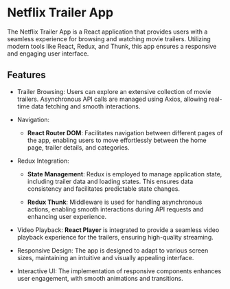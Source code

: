 <h1>Netflix Trailer App</h1>

<p>The Netflix Trailer App is a React application that provides users with a seamless experience for browsing and watching movie trailers. Utilizing modern tools like React, Redux, and Thunk, this app ensures a responsive and engaging user interface.</p>

<h2>Features</h2>

<list>

- Trailer Browsing: Users can explore an extensive collection of movie trailers. Asynchronous API calls are managed using Axios, allowing real-time data fetching and smooth interactions.

- Navigation:

  - **React Router DOM**: Facilitates navigation between different pages of the app, enabling users to move effortlessly between the home page, trailer details, and categories.

- Redux Integration:

  - **State Management**: Redux is employed to manage application state, including trailer data and loading states. This ensures data consistency and facilitates predictable state changes.

  - **Redux Thunk**: Middleware is used for handling asynchronous actions, enabling smooth interactions during API requests and enhancing user experience.

- Video Playback: **React Player** is integrated to provide a seamless video playback experience for the trailers, ensuring high-quality streaming.

- Responsive Design: The app is designed to adapt to various screen sizes, maintaining an intuitive and visually appealing interface.

- Interactive UI: The implementation of responsive components enhances user engagement, with smooth animations and transitions.

</list>

